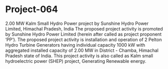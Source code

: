 # Project-064
2.00 MW Kalm Small Hydro Power project by Sunshine Hydro Power Limited, Himachal Pradesh, India
The proposed project activity is promoted by Sunshine Hydro Power Limited (herein after called as project proponent ‘PP’). The proposed project activity is installation and operation of 2 Pelton Hydro Turbine Generators having individual capacity 1000 kW with aggregated installed capacity of 2.00 MW in District - Chamba, Himachal Pradesh state of India. This project activity is also called as Kalm small hydroelectric power (SHEP) project, Generating Renewable energy.
